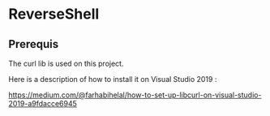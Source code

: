 # ReverseShell

## Prerequis

The curl lib is used on this project.

Here is a description of how to install it on Visual Studio 2019 :

https://medium.com/@farhabihelal/how-to-set-up-libcurl-on-visual-studio-2019-a9fdacce6945